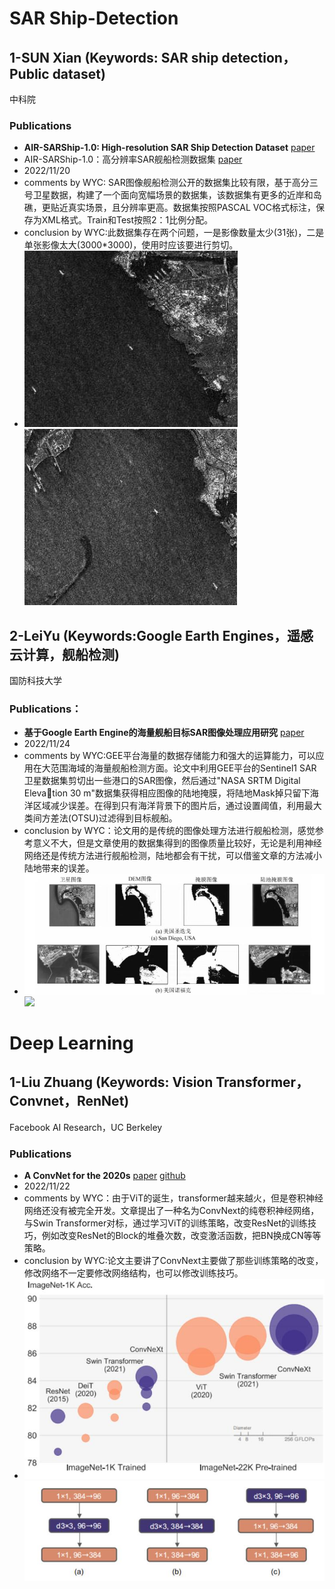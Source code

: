 # SAR Ship-Detection 

## 1-SUN Xian (Keywords: SAR ship detection，Public dataset) 
中科院
### Publications
   - **AIR-SARShip-1.0: High-resolution SAR Ship Detection Dataset**  [paper](https://radars.ac.cn/en/article/doi/10.12000/JR19097) 
   - AIR-SARShip-1.0：高分辨率SAR舰船检测数据集 [paper](https://radars.ac.cn/article/doi/10.12000/JR19097)
  - 2022/11/20
  - comments by WYC: SAR图像舰船检测公开的数据集比较有限，基于高分三号卫星数据，构建了一个面向宽幅场景的数据集，该数据集有更多的近岸和岛礁，更贴近真实场景，且分辨率更高。数据集按照PASCAL VOC格式标注，保存为XML格式。Train和Test按照2：1比例分配。
  - conclusion by WYC:此数据集存在两个问题，一是影像数量太少(31张)，二是单张影像太大(3000*3000)，使用时应该要进行剪切。
  - ![](./wyc/images/sar_ship1.jpg) ![](./wyc/images/sar_ship2.jpg)
## 2-LeiYu (Keywords:Google Earth Engines，遥感云计算，舰船检测)
国防科技大学
### Publications：
   - **基于Google Earth Engine的海量舰船目标SAR图像处理应用研究** [paper](https://www.signalpro.com.cn/cn/article/doi/10.16798/j.issn.1003-0530.2021.06.019)
   - 2022/11/24
   - comments by WYC:GEE平台海量的数据存储能力和强大的运算能力，可以应用在大范围海域的海量舰船检测方面。论文中利用GEE平台的Sentinel1 SAR卫星数据集剪切出一些港口的SAR图像，然后通过"NASA SRTM Digital Elevation 30 m"数据集获得相应图像的陆地掩膜，将陆地Mask掉只留下海洋区域减少误差。在得到只有海洋背景下的图片后，通过设置阈值，利用最大类间方差法(OTSU)过滤得到目标舰船。
   - conclusion by WYC：论文用的是传统的图像处理方法进行舰船检测，感觉参考意义不大，但是文章使用的数据集得到的图像质量比较好，无论是利用神经网络还是传统方法进行舰船检测，陆地都会有干扰，可以借鉴文章的方法减小陆地带来的误差。
   - ![](./wyc/images/Gee_img1.jpg) ![](./wyc/images/Gee-img2.jpg)
# Deep Learning

## 1-Liu Zhuang (Keywords: Vision Transformer，Convnet，RenNet)
Facebook AI Research，UC Berkeley
### Publications
   - **A ConvNet for the 2020s**  [paper](https://arxiv.org/abs/2201.03545)  [github](https://github.com/facebookresearch/ConvNeXt)
   - 2022/11/22
   - comments by WYC：由于ViT的诞生，transformer越来越火，但是卷积神经网络还没有被完全开发。文章提出了一种名为ConvNext的纯卷积神经网络，与Swin Transformer对标，通过学习ViT的训练策略，改变ResNet的训练技巧，例如改变ResNet的Block的堆叠次数，改变激活函数，把BN换成CN等等策略。
   - conclusion by WYC:论文主要讲了ConvNext主要做了那些训练策略的改变，修改网络不一定要修改网络结构，也可以修改训练技巧。
   - ![](./wyc/images/convnext_img1.jpg) ![](./wyc/images/convnext_img2.jpg)


  

